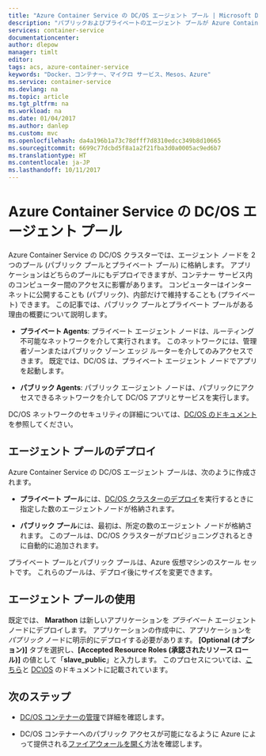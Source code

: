 ```yaml
---
title: "Azure Container Service の DC/OS エージェント プール | Microsoft Docs"
description: "パブリックおよびプライベートのエージェント プールが Azure Container Service の DC/OSクラスターで機能する仕組み"
services: container-service
documentationcenter: 
author: dlepow
manager: timlt
editor: 
tags: acs, azure-container-service
keywords: "Docker、コンテナー、マイクロ サービス、Mesos、Azure"
ms.service: container-service
ms.devlang: na
ms.topic: article
ms.tgt_pltfrm: na
ms.workload: na
ms.date: 01/04/2017
ms.author: danlep
ms.custom: mvc
ms.openlocfilehash: da4a196b1a73c78dfff7d8310edcc349b8d10665
ms.sourcegitcommit: 6699c77dcbd5f8a1a2f21fba3d0a0005ac9ed6b7
ms.translationtype: HT
ms.contentlocale: ja-JP
ms.lasthandoff: 10/11/2017
---
```

# <a name="dcos-agent-pools-for-azure-container-service"></a>Azure Container Service の DC/OS エージェント プール
Azure Container Service の DC/OS クラスターでは、エージェント ノードを 2 つのプール (パブリック プールとプライベート プール) に格納します。 アプリケーションはどちらのプールにもデプロイできますが、コンテナー サービス内のコンピューター間のアクセスに影響があります。 コンピューターはインターネットに公開することも (パブリック)、内部だけで維持することも (プライベート) できます。 この記事では、パブリック プールとプライベート プールがある理由の概要について説明します。


* **プライベート Agents**: プライベート エージェント ノードは、ルーティング不可能なネットワークを介して実行されます。 このネットワークには、管理者ゾーンまたはパブリック ゾーン エッジ ルーターを介してのみアクセスできます。 既定では、DC/OS は、プライベート エージェント ノードでアプリを起動します。 

* **パブリック Agents**: パブリック エージェント ノードは、パブリックにアクセスできるネットワークを介して DC/OS アプリとサービスを実行します。 

DC/OS ネットワークのセキュリティの詳細については、[DC/OS のドキュメント](https://dcos.io/docs/1.7/administration/securing-your-cluster/)を参照してください。

## <a name="deploy-agent-pools"></a>エージェント プールのデプロイ

Azure Container Service の DC/OS エージェント プールは、次のように作成されます。

* **プライベート プール**には、[DC/OS クラスターのデプロイ](container-service-deployment.md)を実行するときに指定した数のエージェントノードが格納されます。 

* **パブリック プール**には、最初は、所定の数のエージェント ノードが格納されます。 このプールは、DC/OS クラスターがプロビジョニングされるときに自動的に追加されます。

プライベート プールとパブリック プールは、Azure 仮想マシンのスケール セットです。 これらのプールは、デプロイ後にサイズを変更できます。

## <a name="use-agent-pools"></a>エージェント プールの使用
既定では、 **Marathon** は新しいアプリケーションを *プライベート* エージェント ノードにデプロイします。 アプリケーションの作成中に、アプリケーションを *パブリック* ノードに明示的にデプロイする必要があります。 **[Optional (オプション)]** タブを選択し、**[Accepted Resource Roles (承認されたリソース ロール)]** の値として「**slave_public**」と入力します。 このプロセスについては、[こちら](container-service-mesos-marathon-ui.md#deploy-a-docker-formatted-container)と [ DC\OS](https://dcos.io/docs/1.7/administration/installing/custom/create-public-agent/) のドキュメントに記載されています。

## <a name="next-steps"></a>次のステップ
* [DC/OS コンテナーの管理](container-service-mesos-marathon-ui.md)で詳細を確認します。

* DC/OS コンテナーへのパブリック アクセスが可能になるように Azure によって提供される[ファイアウォールを開く](container-service-enable-public-access.md)方法を確認します。

